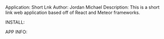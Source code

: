 Application: Short Lnk
Author: Jordan Michael
Description: This is a short link web application based off of React and Meteor frameworks.

INSTALL:

APP INFO:
